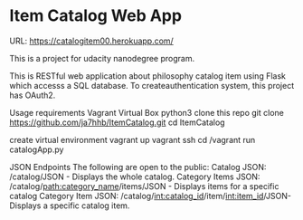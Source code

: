 # Item Catalog Web App
URL: https://catalogitem00.herokuapp.com/

This is a project for udacity nanodegree program.


This is RESTful web application about philosophy catalog item using Flask which accesss a SQL database.  To createauthentication system, this project has OAuth2.


Usage 
requirements
Vagrant 
Virtual Box
python3
clone this repo
git clone https://github.com/ja7hhb/ItemCatalog.git
cd ItemCatalog

create virtual environment
vagrant up
vagrant ssh
cd /vagrant 
run catalogApp.py


JSON Endpoints
The following are open to the public:
Catalog JSON: /catalog/JSON - Displays the whole catalog. 
Category Items JSON: /catalog/<path:category_name>/items/JSON - Displays items for a specific catalog
Category Item JSON: /catalog/<int:catalog_id>/item/<int:item_id>/JSON- Displays a specific catalog item.
